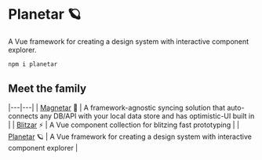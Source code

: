 # Planetar 🪐

A Vue framework for creating a design system with interactive component explorer.

```sh
npm i planetar
```

## Meet the family

|---|---|
| [Magnetar](https://github.com/mesqueeb/magnetar) 🌟 | A framework-agnostic syncing solution that auto-connects any DB/API with your local data store and has optimistic-UI built in |
| [Blitzar](https://github.com/mesqueeb/blitzar) ⚡️ | A Vue component collection for blitzing fast prototyping |
| [Planetar](https://github.com/mesqueeb/planetar) 🪐 | A Vue framework for creating a design system with interactive component explorer |
